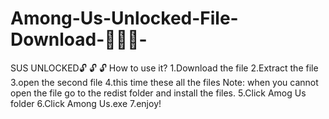 # Among-Us-Unlocked-File-Download-🤯🤯🤯-
SUS UNLOCKED🔓 🔓 🔓 
How to use it?
1.Download the file
2.Extract the file
3.open the second file
4.this time these all the files
Note: when you cannot open the file go to the redist folder and install the files.
5.Click Amog Us folder
6.Click Among Us.exe
7.enjoy!
